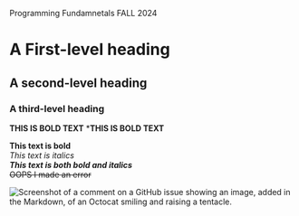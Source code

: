 Programming Fundamnetals FALL 2024
# A First-level heading
## A second-level heading
### A third-level heading
**THIS IS BOLD TEXT**
***THIS IS BOLD TEXT**

**This text is bold**\
*This text is italics*\
***This text is both bold and italics***\
~~OOPS I made an error~~

![Screenshot of a comment on a GitHub issue showing an image, added in the Markdown, of an Octocat smiling and raising a tentacle.](https://myoctocat.com/assets/images/base-octocat.svg)
